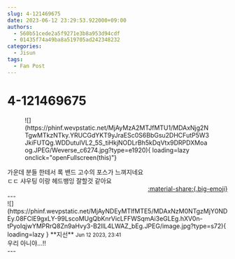 ```yaml
---
slug: 4-121469675
date: 2023-06-12 23:29:53.922000+09:00
authors:
  - 560b51cede2a5f9271e3b8a953d94cdf
  - 01435f74a49ba8a519705ad242348232
categories:
  - Jisun
tags:
  - Fan Post
---
```


# 4-121469675

<div class="post-container" markdown="1">
<div class="content-container md-sidebar__scrollwrap" markdown="1">


<figure markdown="1">
![](https://phinf.wevpstatic.net/MjAyMzA2MTJfMTU1/MDAxNjg2NTgwMTkzNTky.YRUCGdYKT9yJraESc0S6BbGsu2DHCFutP5W3JkiFUTQg.WDDutuIVL2_5S_tiHkjNODLrBh5kDqVtx9DRPDXMoaog.JPEG/Weverse_c6274.jpg?type=e1920){ loading=lazy onclick="openFullscreen(this)"}
</figure>
가운데 분들  한테서 록 밴드 고수의 포스가 느껴지네요<br>ㄷㄷ 샤우팅 이랑 헤드뱅잉 잘할것 같아요 

</div>
</div>

<div style="text-align: right;" markdown="1">
<a href="https://weverse.io/fromis9/fanpost/4-121469675" style="text-align: right;">:material-share:{.big-emoji}</a>
</div>
---

<div class="comments-container md-sidebar__scrollwrap" markdown="1">
<div class="comment" markdown="1">
<div class='id-container' markdown="1">
![](https://phinf.wevpstatic.net/MjAyNDEyMTlfMTE5/MDAxNzM0NTgzMjY0NDEy.08FClE9gxLY-99LscoMUgQbKnrVicLFFWSqmAi3eGLEg.hXV0n-tPyoIqjwYMPRrQ8Zn9aHvy3-B2llL4LWAZ_bEg.JPEG/image.jpg?type=s72){ loading=lazy }
**<span class="artist">지선</span>** <small>Jun 12 2023, 23:41</small><br>
</div>
<div class='comment-body' markdown="1">
우리 아니야...!!
</div>
</div>
</div>
---
